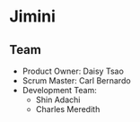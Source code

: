 # Jimini

## Team
* Product Owner: Daisy Tsao
* Scrum Master: Carl Bernardo
* Development Team:
  * Shin Adachi
  * Charles Meredith

